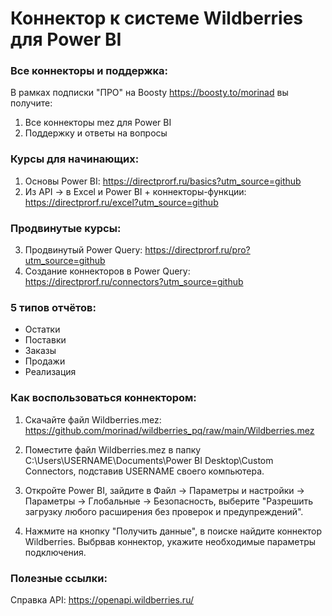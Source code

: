 # Коннектор к системе Wildberries для Power BI

### Все коннекторы и поддержка:
В рамках подписки "ПРО" на Boosty https://boosty.to/morinad вы получите:
1) Все коннекторы mez для Power BI 
2) Поддержку и ответы на вопросы

### Курсы для начинающих:
1) Основы Power BI: https://directprorf.ru/basics?utm_source=github
2) Из API -> в Excel и Power BI + коннекторы-функции: https://directprorf.ru/excel?utm_source=github

### Продвинутые курсы:
3) Продвинутый Power Query: https://directprorf.ru/pro?utm_source=github
4) Создание коннекторов в Power Query: https://directprorf.ru/connectors?utm_source=github

### 5 типов отчётов:
- Остатки
- Поставки
- Заказы
- Продажи
- Реализация

### Как воспользоваться коннектором:

1) Скачайте файл Wildberries.mez: https://github.com/morinad/wildberries_pq/raw/main/Wildberries.mez

2) Поместите файл Wildberries.mez в папку C:\Users\USERNAME\Documents\Power BI Desktop\Custom Connectors, подставив USERNAME своего компьютера.

3) Откройте Power BI, зайдите в Файл -> Параметры и настройки -> Параметры -> Глобальные -> Безопасность, выберите "Разрешить загрузку любого расширения без проверок и предупреждений".

4) Нажмите на кнопку "Получить данные", в поиске найдите коннектор Wildberries. 
Выбрвав коннектор, укажите необходимые параметры подключения.

### Полезные ссылки:
Справка API: https://openapi.wildberries.ru/
